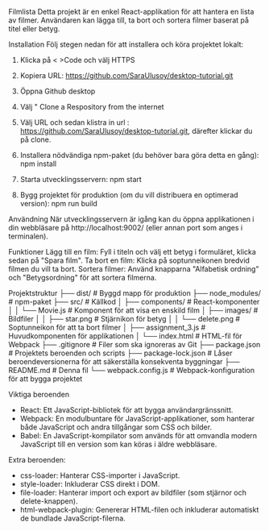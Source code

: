 Filmlista
Detta projekt är en enkel React-applikation för att hantera en lista av filmer. Användaren kan lägga till, ta bort och sortera filmer baserat på titel eller betyg.

Installation
Följ stegen nedan för att installera och köra projektet lokalt:

1. Klicka på < >Code och välj HTTPS

2. Kopiera URL: https://github.com/SaraUlusoy/desktop-tutorial.git

3. Öppna Github desktop

4. Välj " Clone a Respository from the internet

5. Välj URL och sedan klistra in url : https://github.com/SaraUlusoy/desktop-tutorial.git, därefter klickar du på clone. 

2. Installera nödvändiga npm-paket (du behöver bara göra detta en gång): npm install

3. Starta utvecklingsservern: npm start

4. Bygg projektet för produktion (om du vill distribuera en optimerad version): npm run build

Användning
När utvecklingsservern är igång kan du öppna applikationen i din webbläsare på http://localhost:9002/ (eller annan port som anges i terminalen).

Funktioner
Lägg till en film: Fyll i titeln och välj ett betyg i formuläret, klicka sedan på "Spara film".
Ta bort en film: Klicka på soptunneikonen bredvid filmen du vill ta bort.
Sortera filmer: Använd knapparna "Alfabetisk ordning" och "Betygsordning" för att sortera filmerna.

Projektstruktur
├── dist/                # Byggd mapp för produktion
├── node_modules/        # npm-paket
├── src/                 # Källkod
│   ├── components/      # React-komponenter
│   │   └── Movie.js     # Komponent för att visa en enskild film
│   ├── images/          # Bildfiler
│   │   ├── star.png     # Stjärnikon för betyg
│   │   └── delete.png   # Soptunneikon för att ta bort filmer
│   ├── assignment_3.js  # Huvudkomponenten för applikationen
│   └── index.html       # HTML-fil för Webpack
├── .gitignore           # Filer som ska ignoreras av Git
├── package.json         # Projektets beroenden och scripts
├── package-lock.json    # Låser beroendeversionerna för att säkerställa konsekventa byggningar
├── README.md            # Denna fil
└── webpack.config.js    # Webpack-konfiguration för att bygga projektet

Viktiga beroenden
* React: Ett JavaScript-bibliotek för att bygga användargränssnitt.
* Webpack: En modulbuntare för JavaScript-applikationer, som hanterar både JavaScript och andra tillgångar som CSS och bilder.
* Babel: En JavaScript-kompilator som används för att omvandla modern JavaScript till en version som kan köras i äldre webbläsare.

Extra beroenden:
* css-loader: Hanterar CSS-importer i JavaScript.
* style-loader: Inkluderar CSS direkt i DOM.
* file-loader: Hanterar import och export av bildfiler (som stjärnor och delete-knappen).
* html-webpack-plugin: Genererar HTML-filen och inkluderar automatiskt de bundlade JavaScript-filerna.







